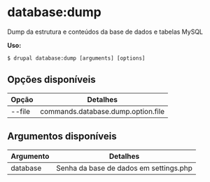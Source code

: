 # database:dump
Dump da estrutura e conteúdos da base de dados e tabelas MySQL

**Uso:**
```
$ drupal database:dump [arguments] [options] 
```

## Opções disponíveis
Opção | Detalhes
-------|-------------
--file | commands.database.dump.option.file

## Argumentos disponíveis
Argumento | Detalhes
---------|-------------
database | Senha da base de dados em settings.php

